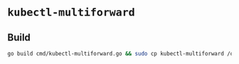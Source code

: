 # `kubectl-multiforward`

## Build

```bash
go build cmd/kubectl-multiforward.go && sudo cp kubectl-multiforward /opt/
```

